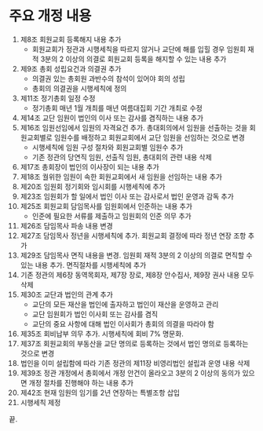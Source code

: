 # 주요 개정 내용

1. 제8조 회원교회 등록해지 내용 추가
   - 회원교회가 정관과 시행세칙을 따르지 않거나 교단에 해를 입힐 경우 임원회 재적 3분의 2 이상의 의결로 회원교회 등록을 해지할 수 있는 내용 추가
1. 제9조 총회 성립요건과 의결권 추가
   - 의결권 있는 총회원 과반수의 참석이 있어야 회의 성립
   - 총회의 의결권을 시행세칙에 정의
1. 제11조 정기총회 일정 수정
   - 정기총회 매년 1월 개최를 매년 여름대집회 기간 개최로 수정
1. 제14조 교단 임원이 법인의 이사 또는 감사를 겸직하는 내용 추가
1. 제16조 임원선임에서 임원의 자격요건 추가. 총대회의에서 임원을 선출하는 것을 회원교회별로 임원수를 배정하고 회원교회에서 교단 임원을 선임하는 것으로 변경
   - 시행세칙에 임원 구성 절차와 회원교회별 임원수 추가
   - 기존 정관의 당연직 임원, 선출직 임원, 총대회의 관련 내용 삭제
1. 제17조 총회장이 법인의 이사장이 되는 내용 추가
1. 제18조 궐위한 임원이 속한 회원교회에서 새 임원을 선임하는 내용 추가
1. 제20조 임원회 정기회와 임시회를 시행세칙에 추가
1. 제23조 임원회가 할 일에서 법인 이사 또는 감사로서 법인 운영과 감독 추가
1. 제25조 회원교회 담임목사를 임원회에서 인준하는 내용 추가
    - 인준에 필요한 서류를 제출하고 임원회의 인준 의무 추가
1. 제26조 담임목사 파송 내용 변경
1. 제27조 담임목사 정년을 시행세칙에 추가. 회원교회 결정에 따라 정년 연장 조항 추가
1. 제29조 담임목사 면직 내용을 변경. 임원회 재적 3분의 2 이상의 의결로 면직할 수 있는 내용 추가. 면직절차를 시행세칙에 추가
1. 기존 정관의 제6장 동역목회자, 제7장 장로, 제8장 안수집사, 제9장 권사 내용 모두 삭제
1. 제30조 교단과 법인의 관계 추가
    - 교단의 모든 재산을 법인에 출자하고 법인이 재산을 운영하고 관리
    - 교단 임원회가 법인 이사회 또는 감사를 겸직
    - 교단의 중요 사항에 대해 법인 이사회가 총회의 의결을 따라야 함
1. 제35조 회비납부 의무 추가. 시행세칙에 회비 7% 명문화.
1. 제37조 회원교회의 부동산을 교단 명의로 등록하는 것에서 법인 명의로 등록하는 것으로 변경
1. 법인을 이미 설립함에 따라 기존 정관의 제11장 비영리법인 설립과 운영 내용 삭제
1. 제39조 정관 개정에서 총회에서 개정 안건이 올라오고 3분의 2 이상의 동의가 있으면 개정 절차를 진행해야 하는 내용 추가
1. 제42조 현재 임원의 임기를 2년 연장하는 특별조항 삽입
1. 시행세칙 제정

끝.
